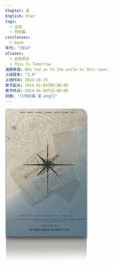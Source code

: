 ```yaml
---
Chapter: 星
English: Star
tags:
  - 主线
  - 特别篇
cssclasses:
  - book
年代: "1914"
aliases:
  - 此即明日
  - This Is Tomorrow
海报寄语: Who led us to the exile in this cave.
上线版本: "1.4"
上线时间: 2023-10-19
章节起点: 1914-01-04T08:00:00
章节终点: 1914-01-04T15:00:00
封面: "[[特别篇 星.png]]"
---
```

![cover](assets/特别篇%20星.assets/特别篇%20星.png)